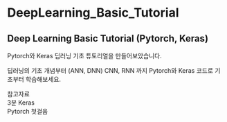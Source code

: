 # DeepLearning_Basic_Tutorial
## Deep Learning Basic Tutorial (Pytorch, Keras)

Pytorch와 Keras 딥러닝 기초 튜토리얼을 만들어보았습니다.

딥러닝의 기초 개념부터 (ANN, DNN) CNN, RNN 까지 Pytorch와 Keras 코드로 기초부터 학습해보세요.


참고자료 <br>
3분 Keras<br>
Pytorch 첫걸음
